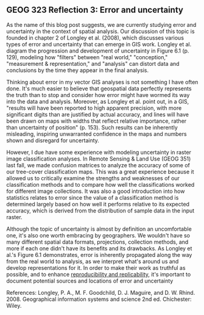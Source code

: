 ## GEOG 323 Reflection 3: Error and uncertainty

As the name of this blog post suggests, we are currently studying error and uncertainty in the context of spatial analysis. Our discussion of this topic is founded in chapter 2 of Longley et al. (2008), which discusses various types of error and uncertainty that can emerge in GIS work. Longley et al. diagram the progression and development of uncertainty in Figure 6.1 (p. 129), modeling how "filters" between "real world," "conception," "measurement & representation," and "analysis" can distort data and conclusions by the time they appear in the final analysis.

Thinking about error in my vector GIS analyses is not something I have often done. It's much easier to believe that geospatial data perfectly represents the truth than to stop and consider how error might have wormed its way into the data and analysis. Moreover, as Longley et al. point out, in a GIS, "results will have been reported to high apparent precision, with more significant digits than are justified by actual accuracy, and lines will have been drawn on maps with widths that reflect relative importance, rather than uncertainty of position" (p. 153). Such results can be inherently misleading, inspiring unwarranted confidence in the maps and numbers shown and disregard for uncertainty.

However, I due have some experience with modeling uncertainty in raster image classification analyses. In Remote Sensing & Land Use (GEOG 351) last fall, we made confusion matrices to analyze the accuracy of some of our tree-cover classification maps. This was a great experience because it allowed us to critically examine the strengths and weaknesses of our classification methods and to compare how well the classifications worked for different image collections. It was also a good introduction into how statistics relates to error since the value of a classification method is determined largely based on how well it performs relative to its expected accuracy, which is derived from the distribution of sample data in the input raster.

Although the topic of uncertainty is almost by definition an uncomfortable one, it's also one worth embracing by geographers. We wouldn't have so many different spatial data formats, projections, collection methods, and more if each one didn't have its benefits and its drawbacks. As Longley et al.'s Figure 6.1 demonstrates, error is inherently propagated along the way from the real world to analysis, as we interpret what's around us and develop representations for it. In order to make their work as truthful as possible, and to enhance [reproducibility and replicability](./reflection2), it's important to document potential sources and locations of error and uncertainty

References:
Longley, P. A., M. F. Goodchild, D. J. Maguire, and D. W. Rhind. 2008. Geographical information systems and science 2nd ed. Chichester: Wiley.
